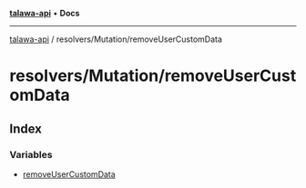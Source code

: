 [**talawa-api**](../../../README.md) • **Docs**

***

[talawa-api](../../../modules.md) / resolvers/Mutation/removeUserCustomData

# resolvers/Mutation/removeUserCustomData

## Index

### Variables

- [removeUserCustomData](variables/removeUserCustomData.md)
